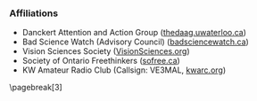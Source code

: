 ### Affiliations

-   Danckert Attention and Action Group
    ([thedaag.uwaterloo.ca](http://thedaag.uwaterloo.ca/))
-   Bad Science Watch (Advisory Council)
    ([badsciencewatch.ca](http://badsciencewatch.ca))
-   Vision Sciences Society
    ([VisionSciences.org](http://www.visionsciences.org/))
-   Society of Ontario Freethinkers ([sofree.ca](http://www.sofree.ca/))
-   KW Amateur Radio Club (Callsign: VE3MAL,
    [kwarc.org](http://www.kwarc.org/))

\pagebreak[3]
